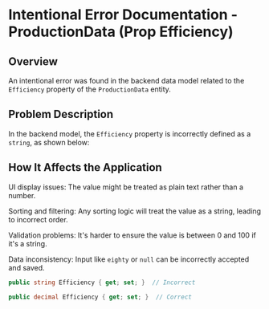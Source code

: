 # Intentional Error Documentation - ProductionData (Prop Efficiency)

## Overview

An intentional error was found in the backend data model related to the `Efficiency` property of the `ProductionData` entity.

## Problem Description

In the backend model, the `Efficiency` property is incorrectly defined as a `string`, as shown below:

## How It Affects the Application

UI display issues: The value might be treated as plain text rather than a number.

Sorting and filtering: Any sorting logic will treat the value as a string, leading to incorrect order.

Validation problems: It's harder to ensure the value is between 0 and 100 if it's a string.

Data inconsistency: Input like `eighty` or `null` can be incorrectly accepted and saved.

```csharp
public string Efficiency { get; set; }  // Incorrect

public decimal Efficiency { get; set; }  // Correct
